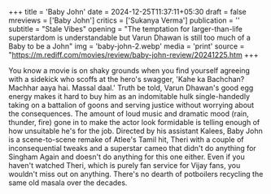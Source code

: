 +++
title = 'Baby John'
date = 2024-12-25T11:37:11+05:30
draft = false
mreviews = ['Baby John']
critics = ['Sukanya Verma']
publication = ''
subtitle = "Stale Vibes"
opening = "The temptation for larger-than-life superstardom is understandable but Varun Dhawan is still too much of a Baby to be a John"
img = 'baby-john-2.webp'
media = 'print'
source = "https://m.rediff.com/movies/review/baby-john-review/20241225.htm
+++

You know a movie is on shaky grounds when you find yourself agreeing with a sidekick who scoffs at the hero's swagger, 'Kahe ka Bachchan? Machhar aaya hai. Massal daal.' Truth be told, Varun Dhawan's good egg energy makes it hard to buy him as an indomitable hulk single-handedly taking on a battalion of goons and serving justice without worrying about the consequences. The amount of loud music and dramatic mood (rain, thunder, fire) gone in to make the actor look formidable is telling enough of how unsuitable he's for the job. Directed by his assistant Kalees, Baby John is a scene-to-scene remake of Atlee's Tamil hit, Theri with a couple of inconsequential tweaks and a superstar cameo that didn't do anything for Singham Again and doesn't do anything for this one either. Even if you haven't watched Theri, which is purely fan service for Vijay fans, you wouldn't miss out on anything. There's no dearth of potboilers recycling the same old masala over the decades.
